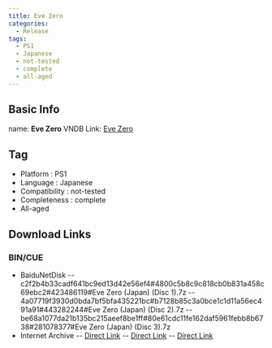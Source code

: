 ```yaml
---
title: Eve Zero
categories:
  - Release
tags:
  - PS1
  - Japanese
  - not-tested
  - complete
  - all-aged
---
```

## Basic Info

name: **Eve Zero**
VNDB Link: [Eve Zero](https://vndb.org/r5324)

## Tag
 - Platform : PS1
 - Language : Japanese
 - Compatibility : not-tested
 - Completeness : complete
 - All-aged

## Download Links
### BIN/CUE
 - BaiduNetDisk
 -- c2f2b4b33cadf641bc9ed13d42e56ef4#4800c5b8c9c818cb0b831a458c69ebc2#423486119#Eve Zero (Japan) (Disc 1).7z
 -- 4a07719f3930d0bda7bf5bfa435221bc#b7128b85c3a0bce1c1d11a56ec491a91#443282244#Eve Zero (Japan) (Disc 2).7z
 -- be68a1077da21b135bc215aeef8be1ff#80e61cdc11fe162daf5961febb8b6738#281078377#Eve Zero (Japan) (Disc 3).7z
 - Internet Archive
 -- [Direct Link](https://archive.org/download/sony_playstation_part2/Eve%20Zero%20%28Japan%29%20%28Disc%201%29.zip)
 -- [Direct Link](https://archive.org/download/sony_playstation_part2/Eve%20Zero%20%28Japan%29%20%28Disc%202%29.zip)
 -- [Direct Link](https://archive.org/download/sony_playstation_part2/Eve%20Zero%20%28Japan%29%20%28Disc%203%29.zip)
